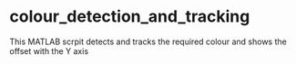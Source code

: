 # colour_detection_and_tracking
This MATLAB scrpit detects and tracks the required colour and shows the offset with the Y axis
